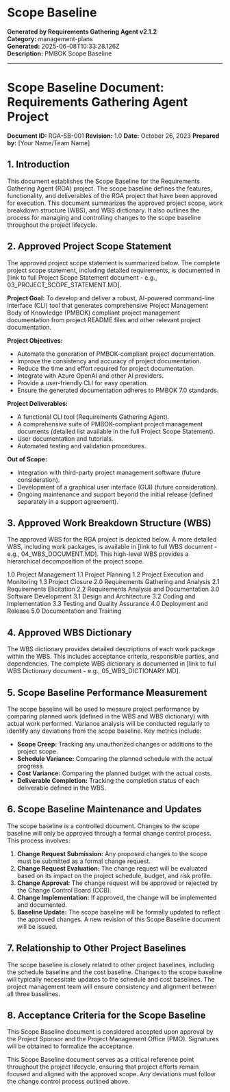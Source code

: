 # Scope Baseline

**Generated by Requirements Gathering Agent v2.1.2**  
**Category:** management-plans  
**Generated:** 2025-06-08T10:33:28.126Z  
**Description:** PMBOK Scope Baseline

---

# Scope Baseline Document: Requirements Gathering Agent Project

**Document ID:** RGA-SB-001
**Revision:** 1.0
**Date:** October 26, 2023
**Prepared by:**  [Your Name/Team Name]


## 1. Introduction

This document establishes the Scope Baseline for the Requirements Gathering Agent (RGA) project.  The scope baseline defines the features, functionality, and deliverables of the RGA project that have been approved for execution.  This document summarizes the approved project scope, work breakdown structure (WBS), and WBS dictionary. It also outlines the process for managing and controlling changes to the scope baseline throughout the project lifecycle.


## 2. Approved Project Scope Statement

The approved project scope statement is summarized below.  The complete project scope statement, including detailed requirements, is documented in [link to full Project Scope Statement document - e.g., 03_PROJECT_SCOPE_STATEMENT.MD].

**Project Goal:** To develop and deliver a robust, AI-powered command-line interface (CLI) tool that generates comprehensive Project Management Body of Knowledge (PMBOK) compliant project management documentation from project README files and other relevant project documentation.

**Project Objectives:**

* Automate the generation of PMBOK-compliant project documentation.
* Improve the consistency and accuracy of project documentation.
* Reduce the time and effort required for project documentation.
* Integrate with Azure OpenAI and other AI providers.
* Provide a user-friendly CLI for easy operation.
* Ensure the generated documentation adheres to PMBOK 7.0 standards.

**Project Deliverables:**

* A functional CLI tool (Requirements Gathering Agent).
* A comprehensive suite of PMBOK-compliant project management documents (detailed list available in the full Project Scope Statement).
* User documentation and tutorials.
* Automated testing and validation procedures.


**Out of Scope:**

* Integration with third-party project management software (future consideration).
* Development of a graphical user interface (GUI) (future consideration).
* Ongoing maintenance and support beyond the initial release (defined separately in a support agreement).


## 3. Approved Work Breakdown Structure (WBS)

The approved WBS for the RGA project is depicted below. A more detailed WBS, including work packages, is available in [link to full WBS document - e.g., 04_WBS_DOCUMENT.MD].  This high-level WBS provides a hierarchical decomposition of the project scope.

1.0 Project Management
    1.1 Project Planning
    1.2 Project Execution and Monitoring
    1.3 Project Closure
2.0 Requirements Gathering and Analysis
    2.1 Requirements Elicitation
    2.2 Requirements Analysis and Documentation
3.0 Software Development
    3.1 Design and Architecture
    3.2 Coding and Implementation
    3.3 Testing and Quality Assurance
4.0 Deployment and Release
5.0 Documentation and Training


## 4. Approved WBS Dictionary

The WBS dictionary provides detailed descriptions of each work package within the WBS. This includes acceptance criteria, responsible parties, and dependencies. The complete WBS dictionary is documented in [link to full WBS Dictionary document - e.g., 05_WBS_DICTIONARY.MD].


## 5. Scope Baseline Performance Measurement

The scope baseline will be used to measure project performance by comparing planned work (defined in the WBS and WBS dictionary) with actual work performed. Variance analysis will be conducted regularly to identify any deviations from the scope baseline.  Key metrics include:

* **Scope Creep:** Tracking any unauthorized changes or additions to the project scope.
* **Schedule Variance:** Comparing the planned schedule with the actual progress.
* **Cost Variance:** Comparing the planned budget with the actual costs.
* **Deliverable Completion:** Tracking the completion status of each deliverable defined in the WBS.


## 6. Scope Baseline Maintenance and Updates

The scope baseline is a controlled document.  Changes to the scope baseline will only be approved through a formal change control process. This process involves:

1. **Change Request Submission:** Any proposed changes to the scope must be submitted as a formal change request.
2. **Change Request Evaluation:** The change request will be evaluated based on its impact on the project schedule, budget, and risk profile.
3. **Change Approval:** The change request will be approved or rejected by the Change Control Board (CCB).
4. **Change Implementation:** If approved, the change will be implemented and documented.
5. **Baseline Update:**  The scope baseline will be formally updated to reflect the approved changes.  A new revision of this Scope Baseline document will be issued.


## 7. Relationship to Other Project Baselines

The scope baseline is closely related to other project baselines, including the schedule baseline and the cost baseline.  Changes to the scope baseline will typically necessitate updates to the schedule and cost baselines.  The project management team will ensure consistency and alignment between all three baselines.


## 8.  Acceptance Criteria for the Scope Baseline

This Scope Baseline document is considered accepted upon approval by the Project Sponsor and the Project Management Office (PMO).  Signatures will be obtained to formalize the acceptance.


This Scope Baseline document serves as a critical reference point throughout the project lifecycle, ensuring that project efforts remain focused and aligned with the approved scope.  Any deviations must follow the change control process outlined above.

